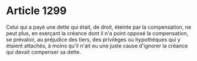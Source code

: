 # Article 1299

Celui qui a payé une dette qui était, de droit, éteinte par la compensation, ne peut plus, en exerçant la créance dont il n'a point opposé la compensation, se prévaloir, au préjudice des tiers, des privilèges ou hypothèques qui y étaient attachés, à moins qu'il n'ait eu une juste cause d'ignorer la créance qui devait compenser sa dette.